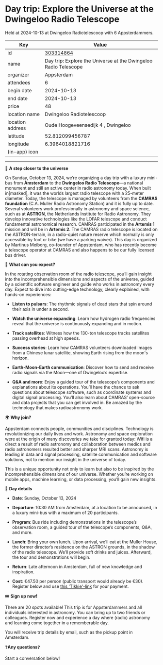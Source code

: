 # Day trip: Explore the Universe at the Dwingeloo Radio Telescope
Held at 2024-10-13 at Dwingeloo Radiotelescoop with 6 Appsterdammers.
        
|Key|Value
|---|---|
|id|[303314864](https://www.meetup.com/appsterdam/events/303314864/)|
|name|Day trip: Explore the Universe at the Dwingeloo Radio Telescope|
|organizer|Appsterdam|
|attendees|6|
|begin date|2024-10-13|
|end date|2024-10-13|
|price|48|
|location name|Dwingeloo Radiotelescoop|
|location address|Oude Hoogeveensedijk 4 , Dwingeloo|
|latitude|52.812099456787|
|longitude|6.3964018821716|
|(in-app) icon||

---

🚀 **A step closer to the universe**

On Sunday, October 13, 2024, we’re organizing a day trip with a luxury mini-bus from **Amsterdam** to the **Dwingeloo Radio Telescope**—a national monument and still an active center in radio astronomy today. When built in[masked], it was the worlds largest radio telescope with a 25-meter diameter. Today, the telescope is managed by volunteers from the **CAMRAS foundation** (C.A. Muller Radio Astronomy Station) and it is fully up to date. Several volunteers work professionally in astronomy and space science, such as at **ASTRON**, the Netherlands Institute for Radio Astronomy. They develop innovative technologies like the LOFAR telescope and conduct fundamental astronomical research. CAMRAS participated in the **Artemis 1** mission and will be in **Artemis 2**. The CAMRAS radio telescope is located on the ASTRON-terrain, in a radio-quiet nature reserve which normally is only accessible by foot or bike (we have a parking waiver). This day is organized by Martinus Meiborg, co-founder of Appsterdam, who has recently become a telescope operator at CAMRAS and also happens to be our fully licensed bus driver.

📡 **What can you expect?**

In the rotating observation room of the radio telescope, you’ll gain insight into the incomprehensible dimensions and aspects of the universe, guided by a scientific software engineer and guide who works in astronomy every day. Expect to dive into cutting-edge technology, clearly explained, with hands-on experiences:

* **Listen to pulsars**: The rhythmic signals of dead stars that spin around their axis in under a second.

* **Watch the universe expanding**: Learn how hydrogen radio frequencies reveal that the universe is continuously expanding and in motion.

* **Track satellites**: Witness how the 130-ton telescope tracks satellites passing overhead at high speeds.

* **Success stories**: Learn how CAMRAS volunteers downloaded images from a Chinese lunar satellite, showing Earth rising from the moon's horizon.

* **Earth-Moon-Earth communication**: Discover how to send and receive radio signals via the Moon—one of Dwingeloo’s expertise.

* **Q&amp;A and more**: Enjoy a guided tour of the telescope’s components and explanations about its operations. You’ll have the chance to ask questions about telescope software, such as coordinate systems and digital signal processing. You’ll also learn about CAMRAS’ open-source and data projects that you can get involved in. Be amazed by the technology that makes radioastronomy work.

🌍 **Why join?**

Appsterdam connects people, communities and disciplines. Technology is revolutionizing our daily lives and work. Astronomy and space exploration were at the origin of many discoveries we take for granted today: Wifi is a direct a result of radio astronomy and collaboration between medics and radio astronomers resulted better and sharper MRI scans. Astronomy is leading in data and signal processing, satellite communication and software solutions, not to mention our insight in the universe of today.

This is a unique opportunity not only to learn but also to be inspired by the incomprehensible dimensions of our universe. Whether you’re working on mobile apps, machine learning, or data processing, you’ll gain new insights.

🚌 **Day details**

* **Date**: Sunday, October 13, 2024

* **Departure**: 10:30 AM from Amsterdam, at a location to be announced, in a luxury mini-bus with a maximum of 20 participants.

* **Program**: Bus ride including demonstrations in the telescope’s observation room, a guided tour of the telescope’s components, Q&amp;A, and more.

* **Lunch**: Bring your own lunch. Upon arrival, we’ll eat at the Muller House, the former director’s residence on the ASTRON grounds, in the shadow of the radio telescope. We’ll provide soft drinks and juices. Afterward, the tour and demonstrations will begin.

* **Return**: Late afternoon in Amsterdam, full of new knowledge and inspiration.

* **Cost**: €47.50 per person (public transport would already be €30). Register below and use [this 'Tikkie'-link](https://tikkie.me/pay/StichtingAp/t8A9bAinUm6kXJekJYUqrr) for your payment.

🎟️ **Sign up now!**

There are 20 spots available! This trip is for Appsterdammers and all individuals interested in astronomy. You can bring up to two friends or colleagues. Register now and experience a day where (radio) astronomy and learning come together in a rememberable day.

You will receive trip details by email, such as the pickup point in Amsterdam.

❓**Any questions**❓

Start a conversation below! 
